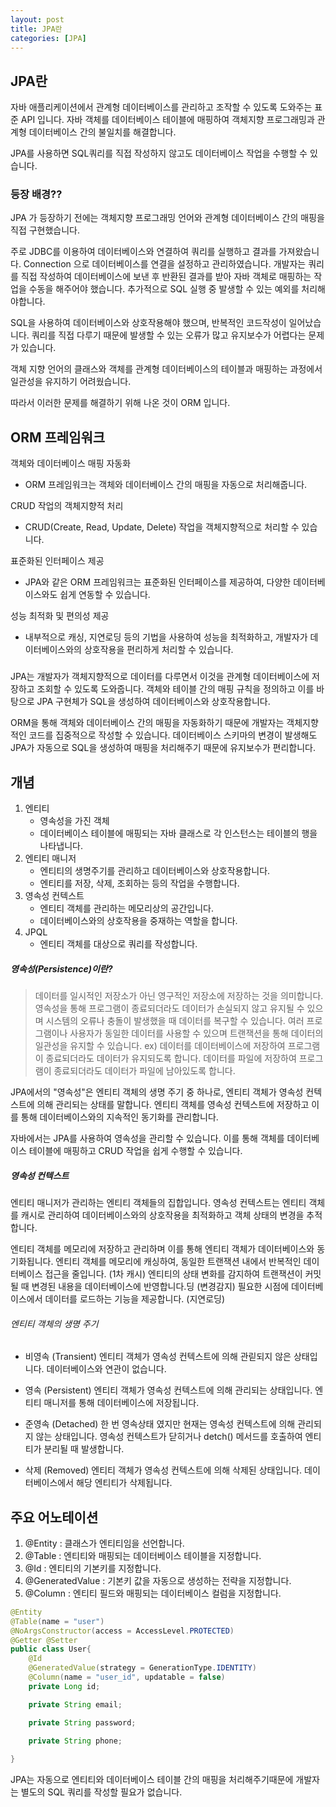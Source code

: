 ```yaml
---
layout: post
title: JPA란
categories: [JPA]
---
```


## JPA란
자바 애플리케이션에서 관계형 데이터베이스를 관리하고 조작할 수 있도록 도와주는 표준 API 입니다.
자바 객체를 데이터베이스 테이블에 매핑하여 객체지향 프로그래밍과 관계형 데이터베이스 간의 불일치를 해결합니다.

JPA를 사용하면 SQL쿼리를 직접 작성하지 않고도 데이터베이스 작업을 수행할 수 있습니다.


### 등장 배경??
JPA 가 등장하기 전에는 객체지향 프로그래밍 언어와 관계형 데이터베이스 간의 매핑을 직접 구현했습니다.

주로 JDBC를 이용하여 데이터베이스와 연결하여 쿼리를 실행하고 결과를 가져왔습니다.
Connection 으로 데이터베이스를 연결을 설정하고 관리하였습니다. 개발자는 쿼리를 직접 작성하여 데이터베이스에 보낸 후
반환된 결과를 받아 자바 객체로 매핑하는 작업을 수동을 해주어야 했습니다.
추가적으로 SQL 실행 중 발생할 수 있는 예외를 처리해야합니다.

SQL을 사용하여 데이터베이스와 상호작용해야 했으며, 반복적인 코드작성이 일어났습니다.
쿼리를 직접 다루기 때문에 발생할 수 있는 오류가 많고 유지보수가 어렵다는 문제가 있습니다.

객체 지향 언어의 클래스와 객체를 관계형 데이터베이스의 테이블과 매핑하는 과정에서 일관성을 유지하기 어려웠습니다.

따라서 이러한 문제를 해결하기 위해 나온 것이 ORM 입니다.


## ORM 프레임워크
객체와 데이터베이스 매핑 자동화
  - ORM 프레임워크는 객체와 데이터베이스 간의 매핑을 자동으로 처리해줍니다.

CRUD 작업의 객체지향적 처리 
  - CRUD(Create, Read, Update, Delete) 작업을 객체지향적으로 처리할 수 있습니다.

표준화된 인터페이스 제공 
  - JPA와 같은 ORM 프레임워크는 표준화된 인터페이스를 제공하여, 다양한 데이터베이스와도 쉽게 연동할 수 있습니다.

성능 최적화 및 편의성 제공
  - 내부적으로 캐싱, 지연로딩 등의 기법을 사용하여 성능을 최적화하고, 개발자가 데이터베이스와의 상호작용을 편리하게 처리할 수 있습니다.



###
JPA는 개발자가 객체지향적으로 데이터를 다루면서 이것을 관계형 데이터베이스에 저장하고 조회할 수 있도록 도와줍니다.
객체와 테이블 간의 매핑 규칙을 정의하고 이를 바탕으로 JPA 구현체가 SQL을 생성하여 데이터베이스와 상호작용합니다.

ORM을 통해 객체와 데이터베이스 간의 매핑을 자동화하기 때문에 개발자는 객체지향적인 코드를 집중적으로 작성할 수 있습니다.
데이터베이스 스키마의 변경이 발생해도 JPA가 자동으로 SQL을 생성하여 매핑을 처리해주기 때문에 유지보수가 편리합니다.


## 개념
1. 엔티티
   - 영속성을 가진 객체
   - 데이터베이스 테이블에 매핑되는 자바 클래스로 각 인스턴스는 테이블의 행을 나타냅니다.
2. 엔티티 매니저
   - 엔티티의 생명주기를 관리하고 데이터베이스와 상호작용합니다.
   - 엔티티를 저장, 삭제, 조회하는 등의 작업을 수행합니다.
3. 영속성 컨텍스트
   - 엔티티 객체를 관리하는 메모리상의 공간입니다.
   - 데이터베이스와의 상호작용을 중재하는 역할을 합니다.
4. JPQL
   - 엔티티 객체를 대상으로 쿼리를 작성합니다.
  




##### 영속성(Persistence)이란?
> 데이터를 일시적인 저장소가 아닌 영구적인 저장소에 저장하는 것을 의미합니다.
> 영속성을 통해 프로그램이 종료되더라도 데이터가 손실되지 않고 유지될 수 있으며 시스템의 오류나 충돌이 발생했을 때
> 데이터를 복구할 수 있습니다.
> 여러 프로그램이나 사용자가 동일한 데이터를 사용할 수 있으며 트랜잭션을 통해 데이터의 일관성을 유지할 수 있습니다.
> ex) 
> 데이터를 데이터베이스에 저장하여 프로그램이 종료되더라도 데이터가 유지되도록 합니다.
> 데이터를 파일에 저장하여 프로그램이 종료되더라도 데이터가 파일에 남아있도록 합니다.


JPA에서의 "영속성"은 엔티티 객체의 생명 주기 중 하나로, 엔티티 객체가 영속성
컨텍스트에 의해 관리되는 상태를 말합니다.
엔티티 객체를 영속성 컨텍스트에 저장하고 이를 통해 데이터베이스와의 지속적인 동기화를 관리합니다.

자바에서는 JPA를 사용하여 영속성을 관리할 수 있습니다.
이를 통해 객체를 데이터베이스 테이블에 매핑하고 CRUD 작업을 쉽게 수행할 수 있습니다.





##### 영속성 컨텍스트
엔티티 매니저가 관리하는 엔티티 객체들의 집합입니다.
영속성 컨텍스트는 엔티티 객체를 캐시로 관리하여 데이터베이스와의 상호작용을 최적화하고 객체 상태의 변경을
추적합니다.

엔티티 객체를 메모리에 저장하고 관리하며 이를 통해 엔티티 객체가 데이터베이스와 동기화됩니다.
엔티티 객체를 메모리에 캐싱하여, 동일한 트랜잭션 내에서 반복적인 데이터베이스 접근을 줄입니다. (1차 캐시)
엔티티의 상태 변화를 감지하여 트랜잭션이 커밋될 때 변경된 내용을 데이터베이스에 반영합니다.딩 (변경감지)
필요한 시점에 데이터베이스에서 데이터를 로드하는 기능을 제공합니다. (지연로딩)

###### 엔티티 객체의 생명 주기
- 비영속 (Transient)
  엔티티 객체가 영속성 컨텍스트에 의해 관릳되지 않은 상태입니다.
  데이터베이스와 연관이 없습니다.
  
- 영속 (Persistent)
  엔티티 객체가 영속성 컨텍스트에 의해 관리되는 상태입니다.
  엔티티 매니저를 통해 데이터베이스에 저장됩니다.

- 준영속 (Detached)
  한 번 영속상태 였지만 현재는 영속성 컨텍스트에 의해 관리되지 않는 상태입니다.
  영속성 컨텍스트가 닫히거나 detch() 메서드를 호출하여 엔티티가 분리될 때 발생합니다.

- 삭제 (Removed)
  엔티티 객체가 영속성 컨텍스트에 의해 삭제된 상태입니다.
  데이터베이스에서 해당 엔티티가 삭제됩니다.





## 주요 어노테이션
1. @Entity : 클래스가 엔티티임을 선언합니다.
2. @Table : 엔티티와 매핑되는 데이터베이스 테이블을 지정합니다.
3. @Id : 엔티티의 기본키를 지정합니다.
4. @GeneratedValue : 기본키 값을 자동으로 생성하는 전략을 지정합니다.
5. @Column : 엔티티 필드와 매핑되는 데이터베이스 컬럼을 지정합니다.

```java
@Entity
@Table(name = "user")
@NoArgsConstructor(access = AccessLevel.PROTECTED)
@Getter @Setter
public class User{
    @Id
    @GeneratedValue(strategy = GenerationType.IDENTITY)
    @Column(name = "user_id", updatable = false)
    private Long id;

    private String email;

    private String password;

    private String phone;
    
}
```

JPA는 자동으로 엔티티와 데이터베이스 테이블 간의 매핑을 처리해주기때문에 개발자는 별도의 SQL 쿼리를 작성할 필요가 없습니다.





